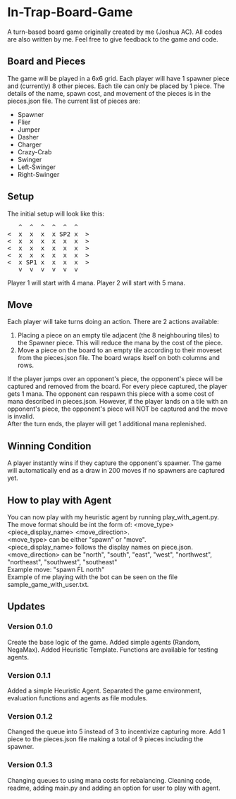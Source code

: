 # In-Trap-Board-Game
A turn-based board game originally created by me (Joshua AC). 
All codes are also written by me.
Feel free to give feedback to the game and code.

## Board and Pieces
The game will be played in a 6x6 grid. 
Each player will have 1 spawner piece and (currently) 8 other pieces.
Each tile can only be placed by 1 piece.
The details of the name, spawn cost, and movement of the pieces is in the pieces.json file.
The current list of pieces are:
- Spawner
- Flier
- Jumper
- Dasher
- Charger
- Crazy-Crab
- Swinger
- Left-Swinger
- Right-Swinger

## Setup
The initial setup will look like this:
<pre>
   ^  ^  ^  ^  ^  ^
<  x  x  x  x SP2 x  >
<  x  x  x  x  x  x  >
<  x  x  x  x  x  x  >
<  x  x  x  x  x  x  >
<  x SP1 x  x  x  x  >
   v  v  v  v  v  v
</pre>
Player 1 will start with 4 mana.
Player 2 will start with 5 mana.

## Move
Each player will take turns doing an action.
There are 2 actions available:
1. Placing a piece on an empty tile adjacent (the 8 neighbouring tiles) to the Spawner piece. This will reduce the mana by the cost of the piece.  
2. Move a piece on the board to an empty tile according to their moveset from the pieces.json file. The board wraps itself on both columns and rows.  

If the player jumps over an opponent's piece, the opponent's piece will be captured and removed from the board. 
For every piece captured, the player gets 1 mana.
The opponent can respawn this piece with a some cost of mana described in pieces.json.
However, if the player lands on a tile with an opponent's piece, the opponent's piece will NOT be captured and the move is invalid.  
After the turn ends, the player will get 1 additional mana replenished.

## Winning Condition
A player instantly wins if they capture the opponent's spawner. 
The game will automatically end as a draw in 200 moves if no spawners are captured yet.

## How to play with Agent
You can now play with my heuristic agent by running play_with_agent.py.
The move format should be int the form of: <move_type> <piece_display_name> <move_direction>.  
<move_type> can be either "spawn" or "move".  
<piece_display_name> follows the display names on piece.json.  
<move_direction> can be "north", "south", "east", "west", "northwest", "northeast", "southwest", "southeast"  
Example move: "spawn FL north"  
Example of me playing with the bot can be seen on the file sample_game_with_user.txt.  

## Updates
### Version 0.1.0
Create the base logic of the game. 
Added simple agents (Random, NegaMax). 
Added Heuristic Template.
Functions are available for testing agents.

### Version 0.1.1
Added a simple Heuristic Agent.
Separated the game environment, evaluation functions and agents as file modules.

### Version 0.1.2
Changed the queue into 5 instead of 3 to incentivize capturing more.
Add 1 piece to the pieces.json file making a total of 9 pieces including the spawner.

### Version 0.1.3
Changing queues to using mana costs for rebalancing.
Cleaning code, readme, adding main.py and adding an option for user to play with agent. 

